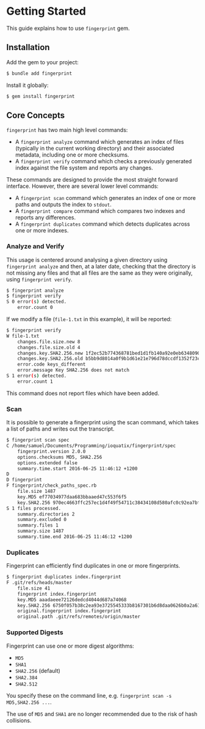 # Getting Started

This guide explains how to use `fingerprint` gem.

## Installation

Add the gem to your project:

~~~ bash
$ bundle add fingerprint
~~~

Install it globally:

~~~ bash
$ gem install fingerprint
~~~

## Core Concepts

`fingerprint` has two main high level commands:

- A `fingerprint analyze` command which generates an index of files (typically in the current working directory) and their associated metadata, including one or more checksums.
- A `fingerprint verify` command which checks a previously generated index against the file system and reports any changes.

These commands are designed to provide the most straight forward interface. However, there are several lower level commands:

- A `fingerprint scan` command which generates an index of one or more paths and outputs the index to `stdout`.
- A `fingerprint compare` command which compares two indexes and reports any differences.
- A `fingerprint duplicates` command which detects duplicates across one or more indexes.

### Analyze and Verify

This usage is centered around analysing a given directory using `fingerprint analyze` and then, at a later date, checking that the directory is not missing any files and that all files are the same as they were originally, using `fingerprint verify`.

~~~ bash
$ fingerprint analyze
$ fingerprint verify
S 0 error(s) detected.
	error.count 0
~~~

If we modify a file (`file-1.txt` in this example), it will be reported:

~~~ bash
$ fingerprint verify
W file-1.txt
	changes.file.size.new 8
	changes.file.size.old 4
	changes.key.SHA2.256.new 1f2ec52b774368781bed1d1fb140a92e0eb6348090619c9291f9a5a3c8e8d151
	changes.key.SHA2.256.old b5bb9d8014a0f9b1d61e21e796d78dccdf1352f23cd32812f4850b878ae4944c
	error.code keys_different
	error.message Key SHA2.256 does not match
S 1 error(s) detected.
	error.count 1
~~~

This command does not report files which have been added.

### Scan

It is possible to generate a fingerprint using the scan command, which takes a list of paths and writes out the transcript.

~~~ bash
$ fingerprint scan spec 
C /home/samuel/Documents/Programming/ioquatix/fingerprint/spec
	fingerprint.version 2.0.0
	options.checksums MD5, SHA2.256
	options.extended false
	summary.time.start 2016-06-25 11:46:12 +1200
D 
D fingerprint
F fingerprint/check_paths_spec.rb
	file.size 1487
	key.MD5 ef77034977daa683bbaaed47c553f6f5
	key.SHA2.256 970ec4663ffc257ec1d4f49f54711c38434108d580afc0c92ea7bf864e08a1e0
S 1 files processed.
	summary.directories 2
	summary.excluded 0
	summary.files 1
	summary.size 1487
	summary.time.end 2016-06-25 11:46:12 +1200
~~~

### Duplicates

Fingerprint can efficiently find duplicates in one or more fingerprints.

~~~ bash
$ fingerprint duplicates index.fingerprint
F .git/refs/heads/master
	file.size 41
	fingerprint index.fingerprint
	key.MD5 aaadaeee72126dedcd4044d687a74068
	key.SHA2.256 6750f057b38c2ea93e3725545333b8167301b6d8daa0626b0a2a613a6a4f4f04
	original.fingerprint index.fingerprint
	original.path .git/refs/remotes/origin/master
~~~

### Supported Digests

Fingerprint can use one or more digest algorithms:

* `MD5`
* `SHA1`
* `SHA2.256` (default)
* `SHA2.384`
* `SHA2.512`

You specify these on the command line, e.g. `fingerprint scan -s MD5,SHA2.256 ...`.

The use of `MD5` and `SHA1` are no longer recommended due to the risk of hash collisions.
